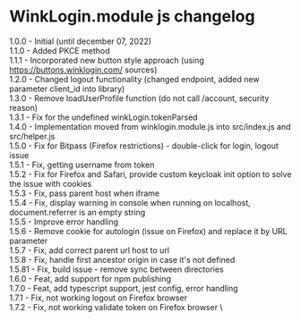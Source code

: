 # WinkLogin.module js changelog

1.0.0 - Initial (until december 07, 2022) \
1.1.0 - Added PKCE method \
1.1.1 - Incorporated new button style approach (using https://buttons.winklogin.com/ sources) \
1.2.0 - Changed logout functionality (changed endpoint, added new parameter client_id into library) \
1.3.0 - Remove loadUserProfile function (do not call /account, security reason) \
1.3.1 - Fix for the undefined winkLogin.tokenParsed \
1.4.0 - Implementation moved from winklogin.module.js into src/index.js and src/helper.js \
1.5.0 - Fix for Bitpass (Firefox restrictions) - double-click for login, logout issue \
1.5.1 - Fix, getting username from token \
1.5.2 - Fix for Firefox and Safari, provide custom keycloak init option to solve the issue with cookies \
1.5.3 - Fix, pass parent host when iframe \
1.5.4 - Fix, display warning in console when running on localhost, document.referrer is an empty string \
1.5.5 - Improve error handling \
1.5.6 - Remove cookie for autologin (issue on Firefox) and replace it by URL parameter \
1.5.7 - Fix, add correct parent url host to url \
1.5.8 - Fix, handle first ancestor origin in case it's not defined \
1.5.81 - Fix, build issue - remove sync between directories \
1.6.0 - Feat, add support for npm publishing \
1.7.0 - Feat, add typescript support, jest config, error handling \
1.7.1 - Fix, not working logout on Firefox browser \
1.7.2 - Fix, not working validate token on Firefox browser \
